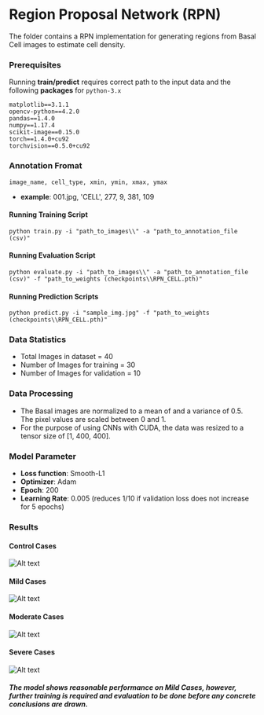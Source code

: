 # Region Proposal Network (RPN)
The folder contains a RPN implementation for generating regions from Basal Cell images to estimate cell density.

### Prerequisites
Running **train/predict** requires correct path to the input data and the following **packages** for ```python-3.x```

```
matplotlib==3.1.1
opencv-python==4.2.0
pandas==1.4.0
numpy==1.17.4
scikit-image==0.15.0
torch==1.4.0+cu92
torchvision==0.5.0+cu92
```
### Annotation Fromat

```image_name, cell_type, xmin, ymin, xmax, ymax  ```
* **example**: 001.jpg, 'CELL', 277, 9, 381, 109

#### Running Training Script
```python train.py -i "path_to_images\\" -a "path_to_annotation_file (csv)"```

#### Running Evaluation Script
```python evaluate.py -i "path_to_images\\" -a "path_to_annotation_file (csv)" -f "path_to_weights (checkpoints\\RPN_CELL.pth)"```

#### Running Prediction Scripts
```python predict.py -i "sample_img.jpg" -f "path_to_weights (checkpoints\\RPN_CELL.pth)"```

### Data Statistics

* Total Images in dataset = 40
* Number of Images for training = 30
* Number of Images for validation = 10

### Data Processing
* The Basal images are normalized to a mean of and a variance of 0.5. The pixel values are scaled between 0 and 1.
* For the purpose of using CNNs with CUDA, the data was resized to a tensor size of [1, 400, 400].

### Model Parameter

* **Loss function**: Smooth-L1
* **Optimizer**: Adam
* **Epoch**: 200
* **Learning Rate**: 0.005 (reduces 1/10 if validation loss does not increase for 5 epochs) 

### Results
#### Control Cases
![Alt text](sample_prediction/control_case.png?raw=true "Sample Predictions")

#### Mild Cases
![Alt text](sample_prediction/mild_case.png?raw=true "Sample Predictions")

#### Moderate Cases
![Alt text](sample_prediction/moderate_case.png?raw=true "Sample Predictions")

#### Severe Cases
![Alt text](sample_prediction/severe_case.png?raw=true "Sample Predictions")

##### The model shows reasonable performance on Mild Cases, however, further training is required and evaluation to be done before any concrete conclusions are drawn.
